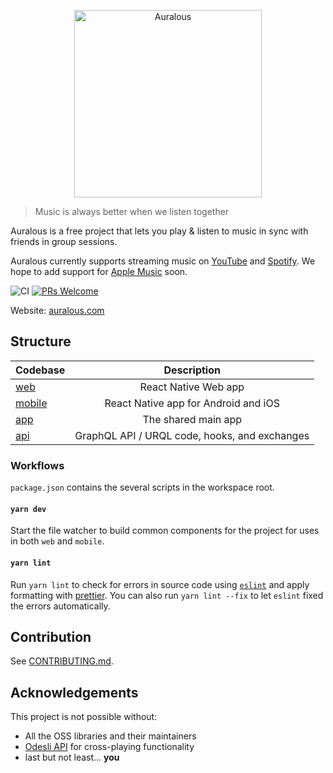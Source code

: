 <p align="center">
  <a href="https://auralous.com">
    <img alt="Auralous" src="https://app.auralous.com/banner.png" height="300px">
  </a>
</p>

> Music is always better when we listen together

Auralous is a free project that lets you play & listen to music in sync with friends in group sessions.

Auralous currently supports streaming music on [YouTube](https://www.youtube.com/) and [Spotify](https://www.spotify.com/). We hope to add support for [Apple Music](https://www.apple.com/apple-music/) soon.

![CI](https://github.com/auralous/auralous/workflows/CI/badge.svg)
[![PRs Welcome](https://badgen.net/badge/PRs/welcome/ff5252)](/CONTRIBUTING.md)

Website: [auralous.com](https://auralous.com)

## Structure

| Codebase         |                  Description                  |
| :--------------- | :-------------------------------------------: |
| [web](web)       |             React Native Web app              |
| [mobile](mobile) |     React Native app for Android and iOS      |
| [app](app)       |              The shared main app              |
| [api](api)       | GraphQL API / URQL code, hooks, and exchanges |

### Workflows

`package.json` contains the several scripts in the workspace root.

#### `yarn dev`

Start the file watcher to build common components for the project for uses in both `web` and `mobile`.

#### `yarn lint`

Run `yarn lint` to check for errors in source code using [`eslint`](https://github.com/eslint/eslint) and apply formatting with [prettier](https://github.com/prettier/prettier). You can also run `yarn lint --fix` to let `eslint` fixed the errors automatically.

## Contribution

See [CONTRIBUTING.md](CONTRIBUTING.md).

## Acknowledgements

This project is not possible without:

- All the OSS libraries and their maintainers
- [Odesli API](https://odesli.co/) for cross-playing functionality
- last but not least... **you**
